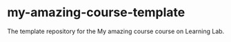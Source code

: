 # my-amazing-course-template
The template repository for the My amazing course course on Learning Lab.

